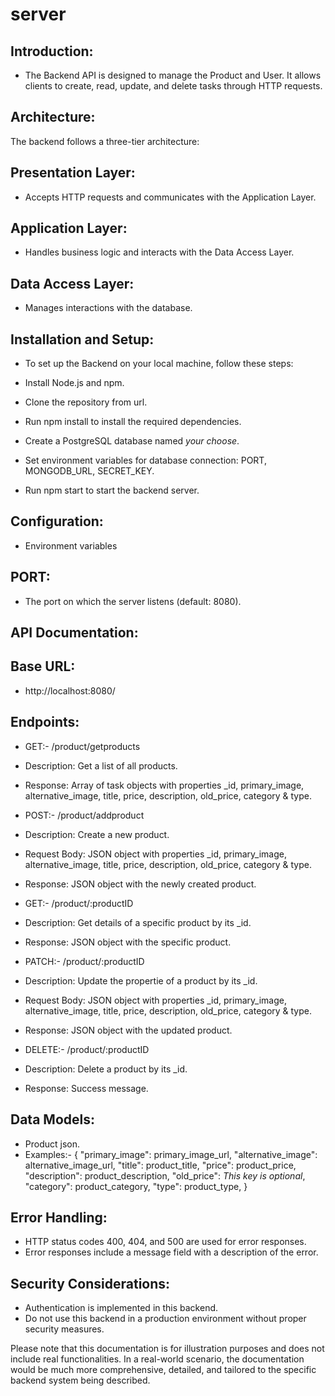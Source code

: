 # server

## Introduction:
- The Backend API is designed to manage the Product and User. It allows clients to create, read, update, and delete tasks through HTTP requests.

## Architecture:
The backend follows a three-tier architecture:

## Presentation Layer:
- Accepts HTTP requests and communicates with the Application Layer.
## Application Layer:
- Handles business logic and interacts with the Data Access Layer.
## Data Access Layer:
- Manages interactions with the database.

## Installation and Setup:
- To set up the Backend on your local machine, follow these steps:

- Install Node.js and npm.
- Clone the repository from url.
- Run npm install to install the required dependencies.
- Create a PostgreSQL database named _your choose_.
- Set environment variables for database connection: PORT, MONGODB_URL, SECRET_KEY.
- Run npm start to start the backend server.
  
## Configuration:
- Environment variables

## PORT:
- The port on which the server listens (default: 8080).
  
## API Documentation:
## Base URL:
- http://localhost:8080/

## Endpoints:
- GET:- /product/getproducts
  
- Description: Get a list of all products.
- Response: Array of task objects with properties _id, primary_image, alternative_image, title, price, description, old_price, category & type.

- POST:- /product/addproduct

- Description: Create a new product.
- Request Body: JSON object with properties _id, primary_image, alternative_image, title, price, description, old_price, category & type.
- Response: JSON object with the newly created product.

- GET:- /product/:productID

- Description: Get details of a specific product by its _id.
- Response: JSON object with the specific product.

- PATCH:- /product/:productID

- Description: Update the propertie of a product by its _id.
- Request Body: JSON object with properties _id, primary_image, alternative_image, title, price, description, old_price, category & type.
- Response: JSON object with the updated product.

- DELETE:- /product/:productID

- Description: Delete a product by its _id.
- Response: Success message.

## Data Models:
- Product json.
- Examples:-
  {
    "primary_image": primary_image_url,
    "alternative_image": alternative_image_url,
    "title": product_title,
    "price": product_price,
    "description": product_description,
    "old_price": _This key is optional_,
    "category": product_category,
    "type": product_type,
  }
  
## Error Handling:
- HTTP status codes 400, 404, and 500 are used for error responses.
- Error responses include a message field with a description of the error.

## Security Considerations:
- Authentication is implemented in this backend.
- Do not use this backend in a production environment without proper security measures.

Please note that this documentation is for illustration purposes and does not include real functionalities. In a real-world scenario, the documentation would be much more comprehensive, detailed, and tailored to the specific backend system being described.
